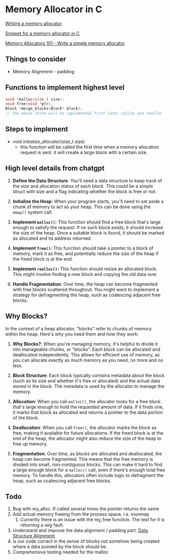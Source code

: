 # Memory Allocator in C

[Writing a memory allocator](https://dmitrysoshnikov.com/compilers/writing-a-memory-allocator/#video-lecture)

[Snippet for a memory allocator in C](https://gist.github.com/apsun/caa3c5552dce7b13b898b70569b1f239)

[Memory Allocators 101 - Write a simple memory allocator](https://arjunsreedharan.org/post/148675821737/memory-allocators-101-write-a-simple-memory)

## Things to consider
- Memory Alignment - padding

## Functions to implement highest level
```c
void *malloc(size_t size);
void free(void *ptr);
Block *merge_blocks(Block* block);
// the above three will be implemented first later calloc and realloc
```

## Steps to implement
- void initialize_allocator(size_t size)
	- this function will be called the first time when a memory allocation request is sent. it will create a large block with a certain size.

## High level details from chatgpt

1. **Define the Data Structure**: You'll need a data structure to keep track of the size and allocation status of each block. This could be a simple struct with size and a flag indicating whether the block is free or not.

2. **Initialize the Heap**: When your program starts, you'll need to set aside a chunk of memory to act as your heap. This can be done using the `mmap()` system call.

3. **Implement `malloc()`:** This function should find a free block that's large enough to satisfy the request. If no such block exists, it should increase the size of the heap. Once a suitable block is found, it should be marked as allocated and its address returned.

4. **Implement `free()`:** This function should take a pointer to a block of memory, mark it as free, and potentially reduce the size of the heap if the freed block is at the end.

5. **Implement `realloc()`:** This function should resize an allocated block. This might involve finding a new block and copying the old data over.

6. **Handle Fragmentation**: Over time, the heap can become fragmented with free blocks scattered throughout. You might want to implement a strategy for defragmenting the heap, such as coalescing adjacent free blocks.

## Why Blocks?

In the context of a heap allocator, "blocks" refer to chunks of memory within the heap. Here's why you need them and how they work:

1. **Why Blocks?**: When you're managing memory, it's helpful to divide it into manageable chunks, or "blocks". Each block can be allocated and deallocated independently. This allows for efficient use of memory, as you can allocate exactly as much memory as you need, no more and no less.

2. **Block Structure**: Each block typically contains metadata about the block (such as its size and whether it's free or allocated) and the actual data stored in the block. The metadata is used by the allocator to manage the memory.

3. **Allocation**: When you call `malloc()`, the allocator looks for a free block that's large enough to hold the requested amount of data. If it finds one, it marks that block as allocated and returns a pointer to the data portion of the block.

4. **Deallocation**: When you call `free()`, the allocator marks the block as free, making it available for future allocations. If the freed block is at the end of the heap, the allocator might also reduce the size of the heap to free up memory.

5. **Fragmentation**: Over time, as blocks are allocated and deallocated, the heap can become fragmented. This means that the free memory is divided into small, non-contiguous blocks. This can make it hard to find a large enough block for a `malloc()` call, even if there's enough total free memory. To handle this, allocators often include logic to defragment the heap, such as coalescing adjacent free blocks.

## Todo

1. Bug with my_alloc. If called several times the pointer returns the same 
2. Add actual memory freeing from the process space, i.e. munmap
   1. Currently there is an issue with the my_free function. The test for it is returning a seg fault.
2. Understand and improve the data alignment / padding part. [Data Structure Alignment]([https://](https://en.wikipedia.org/wiki/Data_structure_alignment#:~:text=Data%20structure%20padding,-Although%20the%20compiler&text=To%20maintain%20proper%20alignment%20the,structures%20to%20be%20properly%20aligned.))
3. is our code correct in the sense of blocks not somehow being created where a data pointed by the block should be. 
4. Comprehensive testing needed for the malloc
